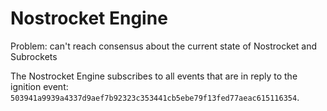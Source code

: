 # Nostrocket Engine
Problem: can't reach consensus about the current state of Nostrocket and Subrockets

The Nostrocket Engine subscribes to all events that are in reply to the ignition event: `503941a9939a4337d9aef7b92323c353441cb5ebe79f13fed77aeac615116354`.
